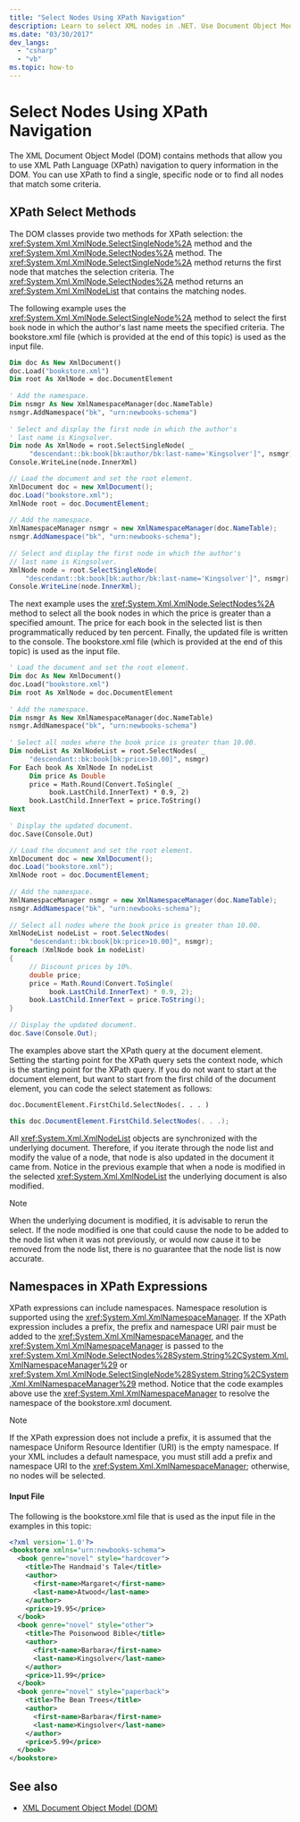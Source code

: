 ```yaml
---
title: "Select Nodes Using XPath Navigation"
description: Learn to select XML nodes in .NET. Use Document Object Model (DOM) methods allowing you to use XML Path Language (XPath) navigation to query DOM information.
ms.date: "03/30/2017"
dev_langs: 
  - "csharp"
  - "vb"
ms.topic: how-to
---
```

# Select Nodes Using XPath Navigation

The XML Document Object Model (DOM) contains methods that allow you to use XML Path Language (XPath) navigation to query information in the DOM. You can use XPath to find a single, specific node or to find all nodes that match some criteria.  
  
## XPath Select Methods  

 The DOM classes provide two methods for XPath selection: the <xref:System.Xml.XmlNode.SelectSingleNode%2A> method and the <xref:System.Xml.XmlNode.SelectNodes%2A> method. The <xref:System.Xml.XmlNode.SelectSingleNode%2A> method returns the first node that matches the selection criteria. The <xref:System.Xml.XmlNode.SelectNodes%2A> method returns an <xref:System.Xml.XmlNodeList> that contains the matching nodes.  
  
 The following example uses the <xref:System.Xml.XmlNode.SelectSingleNode%2A> method to select the first `book` node in which the author's last name meets the specified criteria. The bookstore.xml file (which is provided at the end of this topic) is used as the input file.  
  
```vb  
Dim doc As New XmlDocument()  
doc.Load("bookstore.xml")  
Dim root As XmlNode = doc.DocumentElement  
  
' Add the namespace.  
Dim nsmgr As New XmlNamespaceManager(doc.NameTable)  
nsmgr.AddNamespace("bk", "urn:newbooks-schema")  
  
' Select and display the first node in which the author's
' last name is Kingsolver.  
Dim node As XmlNode = root.SelectSingleNode( _  
     "descendant::bk:book[bk:author/bk:last-name='Kingsolver']", nsmgr)  
Console.WriteLine(node.InnerXml)  
```  
  
```csharp  
// Load the document and set the root element.  
XmlDocument doc = new XmlDocument();  
doc.Load("bookstore.xml");  
XmlNode root = doc.DocumentElement;  
  
// Add the namespace.  
XmlNamespaceManager nsmgr = new XmlNamespaceManager(doc.NameTable);  
nsmgr.AddNamespace("bk", "urn:newbooks-schema");  
  
// Select and display the first node in which the author's
// last name is Kingsolver.  
XmlNode node = root.SelectSingleNode(  
    "descendant::bk:book[bk:author/bk:last-name='Kingsolver']", nsmgr);  
Console.WriteLine(node.InnerXml);  
```  
  
 The next example uses the <xref:System.Xml.XmlNode.SelectNodes%2A> method to select all the book nodes in which the price is greater than a specified amount. The price for each book in the selected list is then programmatically reduced by ten percent. Finally, the updated file is written to the console. The bookstore.xml file (which is provided at the end of this topic) is used as the input file.  
  
```vb  
' Load the document and set the root element.  
Dim doc As New XmlDocument()  
doc.Load("bookstore.xml")  
Dim root As XmlNode = doc.DocumentElement  
  
' Add the namespace.  
Dim nsmgr As New XmlNamespaceManager(doc.NameTable)  
nsmgr.AddNamespace("bk", "urn:newbooks-schema")  
  
' Select all nodes where the book price is greater than 10.00.  
Dim nodeList As XmlNodeList = root.SelectNodes( _  
     "descendant::bk:book[bk:price>10.00]", nsmgr)  
For Each book As XmlNode In nodeList  
     Dim price As Double  
     price = Math.Round(Convert.ToSingle( _  
          book.LastChild.InnerText) * 0.9, 2)  
     book.LastChild.InnerText = price.ToString()  
Next  
  
' Display the updated document.  
doc.Save(Console.Out)  
```  
  
```csharp  
// Load the document and set the root element.  
XmlDocument doc = new XmlDocument();  
doc.Load("bookstore.xml");  
XmlNode root = doc.DocumentElement;  
  
// Add the namespace.  
XmlNamespaceManager nsmgr = new XmlNamespaceManager(doc.NameTable);  
nsmgr.AddNamespace("bk", "urn:newbooks-schema");  
  
// Select all nodes where the book price is greater than 10.00.  
XmlNodeList nodeList = root.SelectNodes(  
     "descendant::bk:book[bk:price>10.00]", nsmgr);  
foreach (XmlNode book in nodeList)  
{  
     // Discount prices by 10%.  
     double price;  
     price = Math.Round(Convert.ToSingle(  
          book.LastChild.InnerText) * 0.9, 2);  
     book.LastChild.InnerText = price.ToString();  
}  
  
// Display the updated document.  
doc.Save(Console.Out);  
```  
  
 The examples above start the XPath query at the document element. Setting the starting point for the XPath query sets the context node, which is the starting point for the XPath query. If you do not want to start at the document element, but want to start from the first child of the document element, you can code the select statement as follows:  
  
```vb  
doc.DocumentElement.FirstChild.SelectNodes(. . . )  
```  
  
```csharp  
this doc.DocumentElement.FirstChild.SelectNodes(. . .);  
```  
  
 All <xref:System.Xml.XmlNodeList> objects are synchronized with the underlying document. Therefore, if you iterate through the node list and modify the value of a node, that node is also updated in the document it came from. Notice in the previous example that when a node is modified in the selected <xref:System.Xml.XmlNodeList> the underlying document is also modified.  
  
> [!NOTE]
> When the underlying document is modified, it is advisable to rerun the select. If the node modified is one that could cause the node to be added to the node list when it was not previously, or would now cause it to be removed from the node list, there is no guarantee that the node list is now accurate.  
  
## Namespaces in XPath Expressions  

 XPath expressions can include namespaces. Namespace resolution is supported using the <xref:System.Xml.XmlNamespaceManager>. If the XPath expression includes a prefix, the prefix and namespace URI pair must be added to the <xref:System.Xml.XmlNamespaceManager>, and the <xref:System.Xml.XmlNamespaceManager> is passed to the <xref:System.Xml.XmlNode.SelectNodes%28System.String%2CSystem.Xml.XmlNamespaceManager%29> or <xref:System.Xml.XmlNode.SelectSingleNode%28System.String%2CSystem.Xml.XmlNamespaceManager%29> method. Notice that the code examples above use the <xref:System.Xml.XmlNamespaceManager> to resolve the namespace of the bookstore.xml document.  
  
> [!NOTE]
> If the XPath expression does not include a prefix, it is assumed that the namespace Uniform Resource Identifier (URI) is the empty namespace. If your XML includes a default namespace, you must still add a prefix and namespace URI to the <xref:System.Xml.XmlNamespaceManager>; otherwise, no nodes will be selected.  
  
#### Input File  

 The following is the bookstore.xml file that is used as the input file in the examples in this topic:  
  
```xml  
<?xml version='1.0'?>  
<bookstore xmlns="urn:newbooks-schema">  
  <book genre="novel" style="hardcover">  
    <title>The Handmaid's Tale</title>  
    <author>  
      <first-name>Margaret</first-name>  
      <last-name>Atwood</last-name>  
    </author>  
    <price>19.95</price>  
  </book>  
  <book genre="novel" style="other">  
    <title>The Poisonwood Bible</title>  
    <author>  
      <first-name>Barbara</first-name>  
      <last-name>Kingsolver</last-name>  
    </author>  
    <price>11.99</price>  
  </book>  
  <book genre="novel" style="paperback">  
    <title>The Bean Trees</title>  
    <author>  
      <first-name>Barbara</first-name>  
      <last-name>Kingsolver</last-name>  
    </author>  
    <price>5.99</price>  
  </book>  
</bookstore>  
```  
  
## See also

- [XML Document Object Model (DOM)](xml-document-object-model-dom.md)
